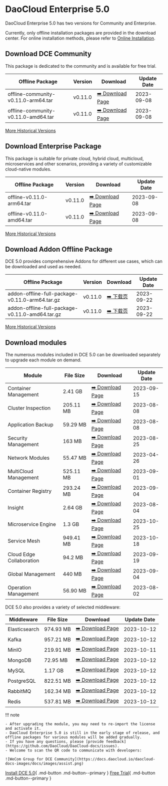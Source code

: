 # DaoCloud Enterprise 5.0

DaoCloud Enterprise 5.0 has two versions for Community and Enterprise.

Currently, only offline installation packages are provided in the download center. For online installation methods, please refer to [Online Installation](../install/index.md).

## Download DCE Community

This package is dedicated to the community and is available for free trial.

| Offline Package                     | Version | Download                                                        | Update Date |
| ----------------------------------- | ------- | --------------------------------------------------------------- | ----------- |
| offline-community-v0.11.0-arm64.tar | v0.11.0 | [:arrow_right: Download Page](./free/dce5-installer-v0.11.0.md) | 2023-09-08  |
| offline-community-v0.11.0-amd64.tar | v0.11.0 | [:arrow_right: Download Page](./free/dce5-installer-v0.11.0.md) | 2023-09-08  |

[More Historical Versions](./free/dce5-installer-history.md)

## Download Enterprise Package

This package is suitable for private cloud, hybrid cloud, multicloud, microservices and other scenarios, providing a variety of customizable cloud-native modules.

| Offline Package           | Version | Download                                                            | Update Date |
| ------------------------- | ------- | ------------------------------------------------------------------- | ----------- |
| offline-v0.11.0-arm64.tar | v0.11.0 | [:arrow_right: Download Page](./business/dce5-installer-v0.11.0.md) | 2023-09-08  |
| offline-v0.11.0-amd64.tar | v0.11.0 | [:arrow_right: Download Page](./business/dce5-installer-v0.11.0.md) | 2023-09-08  |

[More Historical Versions](./business/dce5-installer-history.md)

## Download Addon Offline Package

DCE 5.0 provides comprehensive Addons for different use cases, which can be downloaded and used as needed.

| Offline Package                                 | Version | Download                                   | Update Date |
| ----------------------------------------------- | ------- | ------------------------------------------ | ----------- |
| addon-offline-full-package-v0.11.0-arm64.tar.gz | v0.11.0 | [:arrow_right: 下载页](./addon/v0.11.0.md) | 2023-09-22  |
| addon-offline-full-package-v0.11.0-amd64.tar.gz | v0.11.0 | [:arrow_right: 下载页](./addon/v0.11.0.md) | 2023-09-22  |

[More Historical Versions](./addon/history.md)

## Download modules

The numerous modules included in DCE 5.0 can be downloaded separately to upgrade each module on demand.

| Module                   | File Size | Download                                              | Update Date |
| ------------------------ | --------- | ----------------------------------------------------- | ----------- |
| Container Management     | 2.41 GB   | [:arrow_right: Download Page](./modules/ghippo.md)    | 2023-09-15  |
| Cluster Inspection       | 205.11 MB | [:arrow_right: Download Page](./modules/kcollie.md)   | 2023-08-08  |
| Application Backup       | 59.29 MB  | [:arrow_right: Download Page](./modules/kcoral.md)    | 2023-08-08  |
| Security Management      | 163 MB    | [:arrow_right: Download Page](./modules/dowl.md)      | 2023-08-25  |
| Network Modules          | 55.47 MB  | [:arrow_right: Download Page](./modules/spidernet.md) | 2023-04-26  |
| MultiCloud Management    | 525.11 MB | [:arrow_right: Download Page](./modules/kairship.md)  | 2023-09-01  |
| Container Registry       | 293.24 MB | [:arrow_right: Download Page](./modules/kangaroo.md)  | 2023-09-04  |
| Insight                  | 2.64 GB   | [:arrow_right: Download Page](./modules/insight.md)   | 2023-08-04  |
| Microservice Engine | 1.3 GB   | [:arrow_right: Download Page](./modules/skoala.md)   | 2023-10-25 |
| Service Mesh             | 949.41 MB | [:arrow_right: Download Page](./modules/mspider.md)   | 2023-10-18  |
| Cloud Edge Collaboration | 94.2 MB   | [:arrow_right: Download Page](./modules/kant.md)      | 2023-09-19  |
| Global Management        | 440 MB    | [:arrow_right: Download Page](./modules/ghippo.md)    | 2023-09-04  |
| Operation Management     | 56.90 MB  | [:arrow_right: Download Page](./modules/gmagpie.md)   | 2023-08-02  |

DCE 5.0 also provides a variety of selected middleware:

| Middleware    | File Size | Download                                                             | Update Date |
| ------------- | --------- | -------------------------------------------------------------------- | ----------- |
| Elasticsearch | 974.93 MB | [:arrow_right: Download Page](./modules/middleware/elasticsearch.md) | 2023-10-12  |
| Kafka         | 957.21 MB | [:arrow_right: Download Page](./modules/middleware/kafka.md)         | 2023-10-12  |
| MinIO         | 219.91 MB | [:arrow_right: Download Page](./modules/middleware/minio.md)         | 2023-10-11  |
| MongoDB       | 72.95 MB  | [:arrow_right: Download Page](./modules/middleware/mongodb.md)       | 2023-10-12  |
| MySQL         | 1.17 GB   | [:arrow_right: Download Page](./modules/middleware/mysql.md)         | 2023-10-12  |
| PostgreSQL    | 822.51 MB | [:arrow_right: Download Page](./modules/middleware/postgresql.md)    | 2023-10-12  |
| RabbitMQ      | 162.34 MB | [:arrow_right: Download Page](./modules/middleware/rabbitmq.md)      | 2023-10-12  |
| Redis         | 537.81 MB | [:arrow_right: Download Page](./modules/middleware/redis.md)         | 2023-10-12  |

!!! note

    - After upgrading the module, you may need to re-import the license and activate it.
    - DaoCloud Enterprise 5.0 is still in the early stage of release, and offline packages for various modules will be added gradually.
    - If you have any questions, please [provide feedback](https://github.com/DaoCloud/DaoCloud-docs/issues).
    - Welcome to scan the QR code to communicate with developers:

    ![WeCom Group for DCE Community](https://docs.daocloud.io/daocloud-docs-images/docs/images/assist.png)

[Install DCE 5.0](../install/index.md){ .md-button .md-button--primary }
[Free Trial](../dce/license0.md){ .md-button .md-button--primary }
